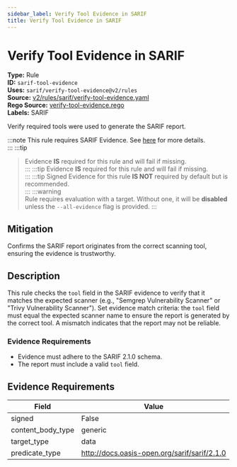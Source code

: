 ```yaml
---
sidebar_label: Verify Tool Evidence in SARIF
title: Verify Tool Evidence in SARIF
---  
```

# Verify Tool Evidence in SARIF  
**Type:** Rule  
**ID:** `sarif-tool-evidence`  
**Uses:** `sarif/verify-tool-evidence@v2/rules`  
**Source:** [v2/rules/sarif/verify-tool-evidence.yaml](https://github.com/scribe-public/sample-policies/blob/main/v2/rules/sarif/verify-tool-evidence.yaml)  
**Rego Source:** [verify-tool-evidence.rego](https://github.com/scribe-public/sample-policies/blob/main/v2/rules/sarif/verify-tool-evidence.rego)  
**Labels:** SARIF  

Verify required tools were used to generate the SARIF report.

:::note 
This rule requires SARIF Evidence. See [here](https://scribe-security.netlify.app/docs/valint/sarif) for more details.  
::: 
:::tip 
> Evidence **IS** required for this rule and will fail if missing.  
::: 
:::tip 
> Evidence **IS** required for this rule and will fail if missing.  
::: 
:::tip 
Signed Evidence for this rule **IS NOT** required by default but is recommended.  
::: 
:::warning  
Rule requires evaluation with a target. Without one, it will be **disabled** unless the `--all-evidence` flag is provided.
::: 

## Mitigation  
Confirms the SARIF report originates from the correct scanning tool, ensuring the evidence is trustworthy.



## Description  
This rule checks the `tool` field in the SARIF evidence to verify that it matches the expected scanner 
(e.g., "Semgrep Vulnerability Scanner" or "Trivy Vulnerability Scanner"). Set evidence match criteria: 
the `tool` field must equal the expected scanner name to ensure the report is generated by the correct tool. 
A mismatch indicates that the report may not be reliable.

### **Evidence Requirements**
- Evidence must adhere to the SARIF 2.1.0 schema.
- The report must include a valid `tool` field.


## Evidence Requirements  
| Field | Value |
|-------|-------|
| signed | False |
| content_body_type | generic |
| target_type | data |
| predicate_type | http://docs.oasis-open.org/sarif/sarif/2.1.0 |

